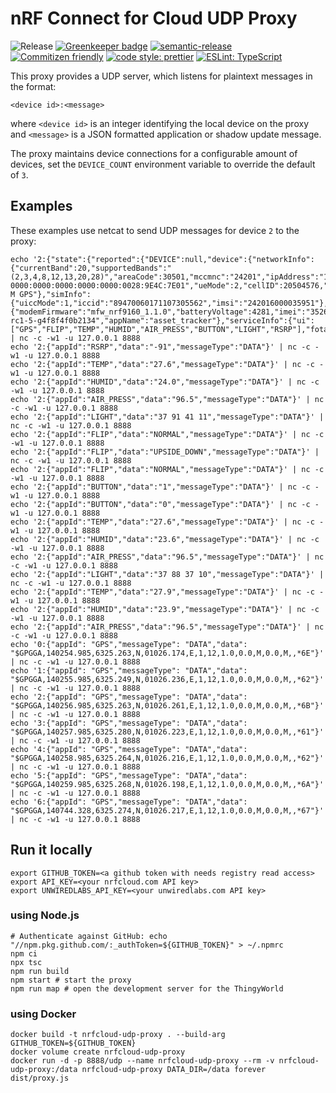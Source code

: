 # nRF Connect for Cloud UDP Proxy

![Release](https://github.com/coderbyheart/nrfcloud-udp-proxy/workflows/Release/badge.svg?branch=saga)
[![Greenkeeper badge](https://badges.greenkeeper.io/coderbyheart/nrfcloud-udp-proxy.svg)](https://greenkeeper.io/)
[![semantic-release](https://img.shields.io/badge/%20%20%F0%9F%93%A6%F0%9F%9A%80-semantic--release-e10079.svg)](https://github.com/semantic-release/semantic-release)
[![Commitizen friendly](https://img.shields.io/badge/commitizen-friendly-brightgreen.svg)](http://commitizen.github.io/cz-cli/)
[![code style: prettier](https://img.shields.io/badge/code_style-prettier-ff69b4.svg)](https://github.com/prettier/prettier/)
[![ESLint: TypeScript](https://img.shields.io/badge/ESLint-TypeScript-blue.svg)](https://github.com/typescript-eslint/typescript-eslint)

This proxy provides a UDP server, which listens for plaintext messages in the
format:

    <device id>:<message>

where `<device id>` is an integer identifying the local device on the proxy and
`<message>` is a JSON formatted application or shadow update message.

The proxy maintains device connections for a configurable amount of devices, set
the `DEVICE_COUNT` environment variable to override the default of `3`.

## Examples

These examples use netcat to send UDP messages for device `2` to the proxy:

    echo '2:{"state":{"reported":{"DEVICE":null,"device":{"networkInfo":{"currentBand":20,"supportedBands":"(2,3,4,8,12,13,20,28)","areaCode":30501,"mccmnc":"24201","ipAddress":"10.138.82.5 0000:0000:0000:0000:0000:0028:9E4C:7E01","ueMode":2,"cellID":20504576,"networkMode":"LTE-M GPS"},"simInfo":{"uiccMode":1,"iccid":"89470060171107305562","imsi":"242016000035951"},"deviceInfo":{"modemFirmware":"mfw_nrf9160_1.1.0","batteryVoltage":4281,"imei":"352656100442808","board":"nrf9160_pca20035","appVersion":"v1.2.0-rc1-5-g4f8f4f0b2134","appName":"asset_tracker"},"serviceInfo":{"ui":["GPS","FLIP","TEMP","HUMID","AIR_PRESS","BUTTON","LIGHT","RSRP"],"fota_v1":null}}}}}' | nc -c -w1 -u 127.0.0.1 8888
    echo '2:{"appId":"RSRP","data":"-91","messageType":"DATA"}' | nc -c -w1 -u 127.0.0.1 8888
    echo '2:{"appId":"TEMP","data":"27.6","messageType":"DATA"}' | nc -c -w1 -u 127.0.0.1 8888
    echo '2:{"appId":"HUMID","data":"24.0","messageType":"DATA"}' | nc -c -w1 -u 127.0.0.1 8888
    echo '2:{"appId":"AIR_PRESS","data":"96.5","messageType":"DATA"}' | nc -c -w1 -u 127.0.0.1 8888
    echo '2:{"appId":"LIGHT","data":"37 91 41 11","messageType":"DATA"}' | nc -c -w1 -u 127.0.0.1 8888
    echo '2:{"appId":"FLIP","data":"NORMAL","messageType":"DATA"}' | nc -c -w1 -u 127.0.0.1 8888
    echo '2:{"appId":"FLIP","data":"UPSIDE_DOWN","messageType":"DATA"}' | nc -c -w1 -u 127.0.0.1 8888
    echo '2:{"appId":"FLIP","data":"NORMAL","messageType":"DATA"}' | nc -c -w1 -u 127.0.0.1 8888
    echo '2:{"appId":"BUTTON","data":"1","messageType":"DATA"}' | nc -c -w1 -u 127.0.0.1 8888
    echo '2:{"appId":"BUTTON","data":"0","messageType":"DATA"}' | nc -c -w1 -u 127.0.0.1 8888
    echo '2:{"appId":"TEMP","data":"27.6","messageType":"DATA"}' | nc -c -w1 -u 127.0.0.1 8888
    echo '2:{"appId":"HUMID","data":"23.6","messageType":"DATA"}' | nc -c -w1 -u 127.0.0.1 8888
    echo '2:{"appId":"AIR_PRESS","data":"96.5","messageType":"DATA"}' | nc -c -w1 -u 127.0.0.1 8888
    echo '2:{"appId":"LIGHT","data":"37 88 37 10","messageType":"DATA"}' | nc -c -w1 -u 127.0.0.1 8888
    echo '2:{"appId":"TEMP","data":"27.9","messageType":"DATA"}' | nc -c -w1 -u 127.0.0.1 8888
    echo '2:{"appId":"HUMID","data":"23.9","messageType":"DATA"}' | nc -c -w1 -u 127.0.0.1 8888
    echo '2:{"appId":"AIR_PRESS","data":"96.5","messageType":"DATA"}' | nc -c -w1 -u 127.0.0.1 8888
    echo '0:{"appId": "GPS","messageType": "DATA","data": "$GPGGA,140254.985,6325.263,N,01026.174,E,1,12,1.0,0.0,M,0.0,M,,*6E"}' | nc -c -w1 -u 127.0.0.1 8888
    echo '1:{"appId": "GPS","messageType": "DATA","data": "$GPGGA,140255.985,6325.249,N,01026.236,E,1,12,1.0,0.0,M,0.0,M,,*62"}' | nc -c -w1 -u 127.0.0.1 8888
    echo '2:{"appId": "GPS","messageType": "DATA","data": "$GPGGA,140256.985,6325.263,N,01026.261,E,1,12,1.0,0.0,M,0.0,M,,*6B"}' | nc -c -w1 -u 127.0.0.1 8888
    echo '3:{"appId": "GPS","messageType": "DATA","data": "$GPGGA,140257.985,6325.280,N,01026.223,E,1,12,1.0,0.0,M,0.0,M,,*61"}' | nc -c -w1 -u 127.0.0.1 8888
    echo '4:{"appId": "GPS","messageType": "DATA","data": "$GPGGA,140258.985,6325.264,N,01026.216,E,1,12,1.0,0.0,M,0.0,M,,*62"}' | nc -c -w1 -u 127.0.0.1 8888
    echo '5:{"appId": "GPS","messageType": "DATA","data": "$GPGGA,140259.985,6325.268,N,01026.198,E,1,12,1.0,0.0,M,0.0,M,,*6A"}' | nc -c -w1 -u 127.0.0.1 8888
    echo '6:{"appId": "GPS","messageType": "DATA","data": "$GPGGA,140744.328,6325.274,N,01026.217,E,1,12,1.0,0.0,M,0.0,M,,*67"}' | nc -c -w1 -u 127.0.0.1 8888

## Run it locally

    export GITHUB_TOKEN=<a github token with needs registry read access>
    export API_KEY=<your nrfcloud.com API key>
    export UNWIREDLABS_API_KEY=<your unwiredlabs.com API key>

### using Node.js

    # Authenticate against GitHub: echo "//npm.pkg.github.com/:_authToken=${GITHUB_TOKEN}" > ~/.npmrc
    npm ci
    npx tsc
    npm run build
    npm start # start the proxy
    npm run map # open the development server for the ThingyWorld

### using Docker

    docker build -t nrfcloud-udp-proxy . --build-arg GITHUB_TOKEN=${GITHUB_TOKEN}
    docker volume create nrfcloud-udp-proxy
    docker run -d -p 8888/udp --name nrfcloud-udp-proxy --rm -v nrfcloud-udp-proxy:/data nrfcloud-udp-proxy DATA_DIR=/data forever dist/proxy.js
